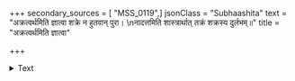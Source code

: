 +++
secondary_sources = [ "MSS_0119",]
jsonClass = "Subhaashita"
text = "अक्रत्वर्थमिति ज्ञात्वा शक्रे न हुतवान् पुरा।  \nनादत्तमिति शास्त्रार्थात् तक्रं शक्रस्य दुर्लभम्॥"
title = "अक्रत्वर्थमिति ज्ञात्वा"

+++

<details><summary>Text</summary>

अक्रत्वर्थमिति ज्ञात्वा शक्रे न हुतवान् पुरा।  
नादत्तमिति शास्त्रार्थात् तक्रं शक्रस्य दुर्लभम्॥
</details>
